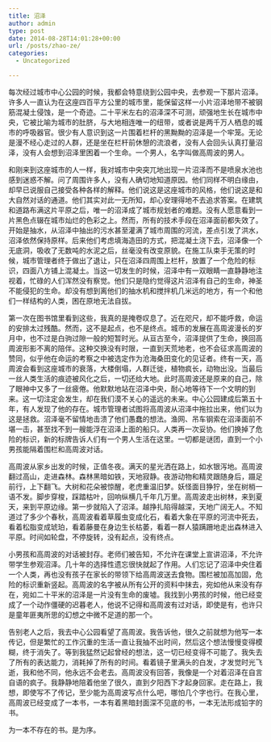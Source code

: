 ```yaml
---
title: 沼泽
author: admin
type: post
date: 2014-08-28T14:01:28+00:00
url: /posts/zhao-ze/
categories:
  - Uncategorized

---
```

每次经过城市中心公园的时候，我都会特意绕到公园中央，去参观一下那片沼泽。许多人一直认为在这座四百平方公里的城市里，能保留这样一小片沼泽地带不被钢筋混凝土侵蚀，是一个奇迹。二十平米左右的沼泽深不可测，顽强地生长在城市中央，它被比喻为城市的肚脐，与大地相连唯一的纽带，或者说是两千万人栖息的城市的呼吸器官。很少有人意识到这一片围着栏杆的黑黝黝的沼泽是一个牢笼。无论是漫不经心走过的人群，还是坐在栏杆前休憩的流浪者，没有人会回头认真打量沼泽，没有人会想到沼泽里困着一个生命。一个男人，名字叫做高周波的男人。

和刚来到这座城市的人一样，我对城市中央突兀地出现一片沼泽而不是喷泉水池也感到迷惑不解。问了周围许多人，没有人确切地知道原因。他们同样不明白缘由，却早已说服自己接受各种各样的解释。他们说这是这座城市的风格，他们说这是和大自然对话的通道。他们其实对此一无所知，却心安理得地不去追求答案。在建筑和道路布满这片平原之后，唯一的沼泽成了城市规划者的难题。没有人愿意看到一片黑色点辍在城市灿烂的色彩之上。然而，所有的技术手段在沼泽面前都失效了。开始是抽水，从沼泽中抽出的污水甚至灌满了城市周围的河流，差点引发了洪水，沼泽依然保持原样。后来他们考虑填海造田的方式，把混凝土浇下去，沼泽像一个无底洞，吸收了无数吨的水泥之后，丝毫没有改变原貌。在施工队束手无策的时候，城市管理者终于做出了退让，只在沼泽四周围上栏杆，放置了一个危险的标识，四面八方铺上混凝土。当这一切发生的时候，沼泽中有一双眼睛一直静静地注视着，忙碌的人们浑然没有察觉。他们只是隐约觉得这片沼泽有自己的生命，神圣不能侵犯的生命。却没有想到离他们的抽水机和搅拌机几米远的地方，有一个和他们一样结构的人类，困在原地无法自拔。

第一次在图书馆里看到这些，我真的是掩卷叹息了。近在咫尺，却不能呼救，命运的安排太过残酷。然而，这不是起点，也不是终点。城市的发展在高周波漫长的岁月中，也不过是白驹过隙一般的短暂时光。从亘古至今，沼泽提供了生命，换回高周波形影不离的陪伴。这种交换没有时限，一直到天荒地老，也不会征求高周波的赞同，似乎他在命运的考察之中被选定作为沧海桑田变化的见证者。终有一天，高周波会看到这座城市的衰落，大楼倒塌，人群迁徙，植物疯长，动物出没。当最后一丝人类生活的痕迹被风化之后，一切还给大地。此时高周波还是原来的自己，除了眼神中又多了一丝疲倦。他默默地站在沼泽中央，耐心地等待下一个文明的到来。这一切注定会发生，却在我们漠不关心的遥远的未来。中心公园建成后第五十年，有人发现了他的存在。城市管理者试图将高周波从沼泽中拖拉出来，他们以为这是拯救。沼泽毫不留情地击溃了他们愚蠢的想法。渔网、吊车钢索在沼泽面前不堪一击，甚至找不到一艘能浮在沼泽上面的船只。人类再一次妥协。他们换掉了危险的标识，新的标牌告诉人们有一个男人生活在这里。一切都是谜团，直到一个小男孩能隔着围栏和高周波对话。

高周波从家乡出发的时候，正值冬夜。满天的星光洒在路上，如水银泻地。高周波翻过高山，走进森林。森林黑暗如铁，天地寂静。夜游动物和精灵跟随身后，蹑足前行，上下翻飞。大树和花朵被惊醒，老虎重温旧梦。妖怪面目狰狞，坐在树梢一语不发。脚步穿梭，踩踏枯叶，回响纵横几千年几万里。高周波走出树林，来到夏天，来到平原边缘。第一步就陷入了沼泽。越挣扎陷得越深，天地广阔无人。不知道过了多少个春秋，高周波看着草履虫变成化石，看着大象在平原的河流中死去，看着松脂变成琥珀，看着藤曼在身边生长枯萎，看着一群人猿蹒跚地走出森林进入平原。时间如轮盘，不停旋转，没有起点，没有终点。

小男孩和高周波的对话被封存。老师们被告知，不允许在课堂上宣讲沼泽，不允许带学生参观沼泽。几十年的选择性遗忘很快就起了作用。人们忘记了沼泽中央住着一个人类，再也没有孩子在家长的带领下给高周波送去食物。围栏被加高加固，危险的标识重新竖起。高周波的名字被从所有公开的资料中抹去，宛如他从来没有存在，宛如二十平米的沼泽是一片没有生命的废墟。我找到小男孩的时候，他已经变成了一个动作僵硬的迟暮老人，他说不记得和高周波有过对话，即使是有，也许只是童年匪夷所思的幻想之中微不足道的那一个。

告别老人之后，我去中心公园看望了高周波。我告诉他，很久之前就想为他写一本传记，但是繁忙的工作沉重的生活一直让我抽不出时间，然后这个想法慢慢变得模糊，终于消失了。等到我猛然记起曾经的想法，这一切已经变得不可能了。我失去了所有的表达能力，消耗掉了所有的时间。看着镜子里满头的白发，才发觉时光飞逝，我和他不同，他永远不会老去。高周波没有回答，我像是一个对着沼泽在自言自语的疯子。我静静地陪着他坐了很久，直到夕阳西下才起身回家。走在路上，我想，即使写不了传记，至少能为高周波写点什么吧，哪怕几个字也行。在我心里，高周波已经变成了一本书，一本有着黑暗封面深不见底的书，一本无法形成铅字的书。

为一本不存在的书。是为序。
